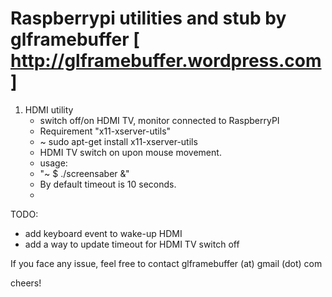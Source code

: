 Raspberrypi utilities and stub by glframebuffer [ http://glframebuffer.wordpress.com ]
===========

1) HDMI utility
   - switch off/on HDMI TV, monitor connected to RaspberryPI
   - Requirement "x11-xserver-utils" 
   - ~ sudo apt-get install x11-xserver-utils
   - HDMI TV switch on upon mouse movement.
   -  usage: 
   -  "~ $ ./screensaber &"
   -  By default timeout is 10 seconds.
   -  
TODO:
   - add keyboard event to wake-up HDMI
   - add a way to update timeout for HDMI TV switch off

If you face any issue, feel free to contact glframebuffer (at) gmail (dot) com

cheers!
